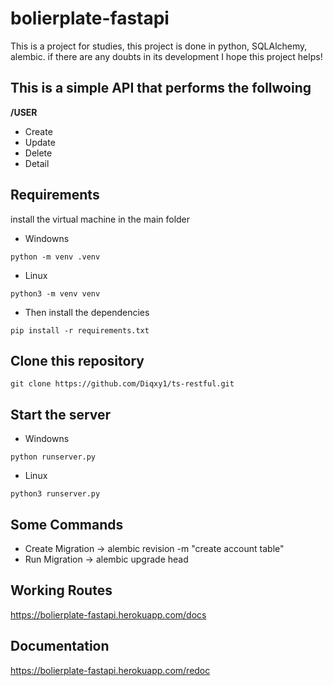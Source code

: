 # bolierplate-fastapi

This is a project for studies, this project is done in python, SQLAlchemy, alembic. if there are any doubts in its development I hope this project helps!


## This is a simple API that performs the follwoing

**/USER**
- Create
- Update
- Delete
- Detail

## Requirements

install the virtual machine in the main folder
- Windowns
```
python -m venv .venv
```
- Linux
```
python3 -m venv venv
```
- Then install the dependencies
```
pip install -r requirements.txt
```

## Clone this repository

```
git clone https://github.com/Diqxy1/ts-restful.git
```

## Start the server

- Windowns
```
python runserver.py
```
- Linux
```
python3 runserver.py
```

## Some Commands

- Create Migration
-> alembic revision -m "create account table"
- Run Migration
-> alembic upgrade head

## Working Routes

https://bolierplate-fastapi.herokuapp.com/docs

## Documentation

https://bolierplate-fastapi.herokuapp.com/redoc
